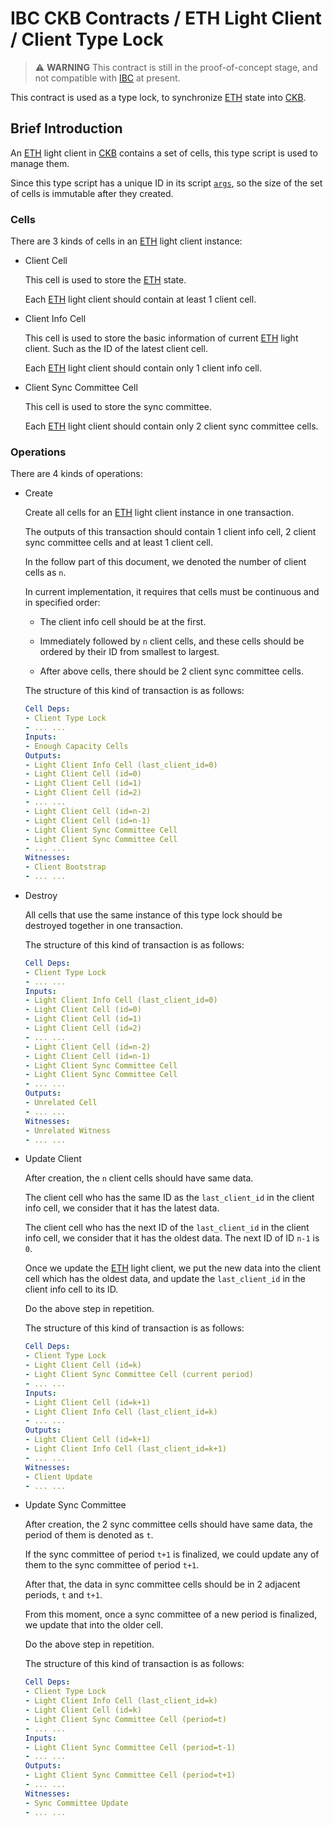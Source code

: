 # IBC CKB Contracts / ETH Light Client / Client Type Lock

> :warning: **WARNING** This contract is still in the proof-of-concept stage,
> and not compatible with [IBC] at present.

This contract is used as a type lock, to synchronize [ETH] state into [CKB].

## Brief Introduction

An [ETH] light client in [CKB] contains a set of cells, this type script is
used to manage them.

Since this type script has a unique ID in its script [`args`], so the size
of the set of cells is immutable after they created.

### Cells

There are 3 kinds of cells in an [ETH] light client instance:

- Client Cell

  This cell is used to store the [ETH] state.

  Each [ETH] light client should contain at least 1 client cell.

- Client Info Cell

  This cell is used to store the basic information of current [ETH] light
  client. Such as the ID of the latest client cell.

  Each [ETH] light client should contain only 1 client info cell.

- Client Sync Committee Cell

  This cell is used to store the sync committee.

  Each [ETH] light client should contain only 2 client sync committee cells.

### Operations

There are 4 kinds of operations:

- Create

  Create all cells for an [ETH] light client instance in one transaction.

  The outputs of this transaction should contain 1 client info cell, 2
  client sync committee cells and at least 1 client cell.

  In the follow part of this document, we denoted the number of client cells
  as `n`.

  In current implementation, it requires that cells must be continuous and
  in specified order:

  - The client info cell should be at the first.

  - Immediately followed by `n` client cells, and these cells should be
    ordered by their ID from smallest to largest.

  - After above cells, there should be 2 client sync committee cells.

  The structure of this kind of transaction is as follows:

  ```yaml
  Cell Deps:
  - Client Type Lock
  - ... ...
  Inputs:
  - Enough Capacity Cells
  Outputs:
  - Light Client Info Cell (last_client_id=0)
  - Light Client Cell (id=0)
  - Light Client Cell (id=1)
  - Light Client Cell (id=2)
  - ... ...
  - Light Client Cell (id=n-2)
  - Light Client Cell (id=n-1)
  - Light Client Sync Committee Cell
  - Light Client Sync Committee Cell
  - ... ...
  Witnesses:
  - Client Bootstrap
  - ... ...
  ```

- Destroy

  All cells that use the same instance of this type lock should be destroyed
  together in one transaction.

  The structure of this kind of transaction is as follows:

  ```yaml
  Cell Deps:
  - Client Type Lock
  - ... ...
  Inputs:
  - Light Client Info Cell (last_client_id=0)
  - Light Client Cell (id=0)
  - Light Client Cell (id=1)
  - Light Client Cell (id=2)
  - ... ...
  - Light Client Cell (id=n-2)
  - Light Client Cell (id=n-1)
  - Light Client Sync Committee Cell
  - Light Client Sync Committee Cell
  - ... ...
  Outputs:
  - Unrelated Cell
  - ... ...
  Witnesses:
  - Unrelated Witness
  - ... ...
  ```

- Update Client

  After creation, the `n` client cells should have same data.

  The client cell who has the same ID as the  `last_client_id` in the client
  info cell, we consider that it has the latest data.

  The client cell who has the next ID of the  `last_client_id` in the client
  info cell, we consider that it has the oldest data. The next ID of ID
  `n-1` is `0`.

  Once we update the [ETH] light client, we put the new data into the client
  cell which has the oldest data, and update the `last_client_id` in the
  client info cell to its ID.

  Do the above step in repetition.

  The structure of this kind of transaction is as follows:

  ```yaml
  Cell Deps:
  - Client Type Lock
  - Light Client Cell (id=k)
  - Light Client Sync Committee Cell (current period)
  - ... ...
  Inputs:
  - Light Client Cell (id=k+1)
  - Light Client Info Cell (last_client_id=k)
  - ... ...
  Outputs:
  - Light Client Cell (id=k+1)
  - Light Client Info Cell (last_client_id=k+1)
  - ... ...
  Witnesses:
  - Client Update
  - ... ...
  ```

- Update Sync Committee

  After creation, the 2 sync committee cells should have same data, the
  period of them is denoted as `t`.

  If the sync committee of period `t+1` is finalized, we could update any of
  them to the sync committee of period `t+1`.

  After that, the data in sync committee cells should be in 2 adjacent
  periods, `t` and `t+1`.

  From this moment, once a sync committee of a new period is finalized, we
  update that into the older cell.

  Do the above step in repetition.

  The structure of this kind of transaction is as follows:

  ```yaml
  Cell Deps:
  - Client Type Lock
  - Light Client Info Cell (last_client_id=k)
  - Light Client Cell (id=k)
  - Light Client Sync Committee Cell (period=t)
  - ... ...
  Inputs:
  - Light Client Sync Committee Cell (period=t-1)
  - ... ...
  Outputs:
  - Light Client Sync Committee Cell (period=t+1)
  - ... ...
  Witnesses:
  - Sync Committee Update
  - ... ...
  ```

[IBC]: https://github.com/cosmos/ibc
[ETH]: https://ethereum.org
[CKB]: https://github.com/nervosnetwork/ckb

[`args`]: https://github.com/nervosnetwork/rfcs/blob/v2020.01.15/rfcs/0019-data-structures/0019-data-structures.md#description-1
